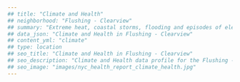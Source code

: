```yaml
---
## title: "Climate and Health"
## neighborhood: "Flushing - Clearview"
## summary: "Extreme heat, coastal storms, flooding and episodes of elevated ozone are climate-related hazards that may increase with climate change and have important public health impacts in New York City. Extreme weather can cause power outages, which also threaten public health. This report provides neighborhood indicators of climate-related hazards, vulnerability and health impacts."
## data_json: "Climate and Health in Flushing - Clearview"
## content_yml: "climate"
## type: location
## seo_title: "Climate and Health in Flushing - Clearview"
## seo_description: "Climate and Health data profile for the Flushing - Clearview neighborhood of NYC."
## seo_image: "images/nyc_health_report_climate_health.jpg"
---
```

